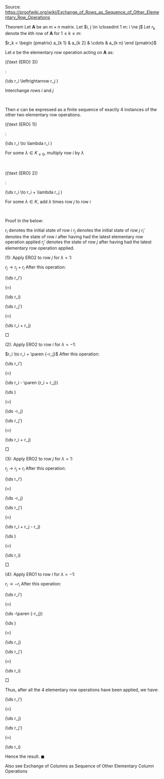 # 

Source: https://proofwiki.org/wiki/Exchange_of_Rows_as_Sequence_of_Other_Elementary_Row_Operations

Theorem
Let $\mathbf A$ be an $m \times n$ matrix.
Let $i, j \in \closedint 1 m: i \ne j$
Let $r_k$ denote the $k$th row of $\mathbf A$ for $1 \le k \le m$:

$r_k = \begin {pmatrix} a_{k 1} & a_{k 2} & \cdots & a_{k n} \end {pmatrix}$

Let $e$ be the elementary row operation acting on $\mathbf A$ as:




\((\text {ERO} 3)\)  

$:$  







\(\ds r_i \leftrightarrow r_j \)   





Interchange rows $i$ and $j$   

  


Then $e$ can be expressed as a finite sequence of exactly $4$ instances of the other two elementary row operations.




\((\text {ERO} 1)\)  

$:$  







\(\ds r_i \to \lambda r_i \)   





For some $\lambda \in K_{\ne 0}$, multiply row $i$ by $\lambda$   

  


\((\text {ERO} 2)\)  

$:$  







\(\ds r_i \to r_i + \lambda r_j \)   





For some $\lambda \in K$, add $\lambda$ times row $j$ to row $i$   

  



Proof
In the below:

$r_i$ denotes the initial state of row $i$
$r_j$ denotes the initial state of row $j$
$r_i'$ denotes the state of row $i$ after having had the latest elementary row operation applied
$r_j'$ denotes the state of row $j$ after having had the latest elementary row operation applied.

$(1)$: Apply $\text {ERO} 2$ to row $j$ for $\lambda = 1$:

$r_j \to r_j + r_i$
After this operation:














\(\ds r_i'\)

\(=\)







\(\ds r_i\)




















\(\ds r_j'\)

\(=\)







\(\ds r_i + r_j\)









$\Box$

$(2)$: Apply $\text {ERO} 2$ to row $i$ for $\lambda = -1$:

$r_i \to r_i + \paren {-r_j}$
After this operation:














\(\ds r_i'\)

\(=\)







\(\ds r_i - \paren {r_i + r_j}\)




















\(\ds \)

\(=\)







\(\ds -r_j\)




















\(\ds r_j'\)

\(=\)







\(\ds r_i + r_j\)









$\Box$

$(3)$: Apply $\text {ERO} 2$ to row $j$ for $\lambda = 1$:

$r_j \to r_j + r_i$
After this operation:














\(\ds r_i'\)

\(=\)







\(\ds -r_j\)




















\(\ds r_j'\)

\(=\)







\(\ds r_i + r_j - r_j\)




















\(\ds \)

\(=\)







\(\ds r_i\)









$\Box$

$(4)$: Apply $\text {ERO} 1$ to row $i$ for $\lambda = -1$:

$r_i \to -r_i$
After this operation:














\(\ds r_i'\)

\(=\)







\(\ds -\paren {-r_j}\)




















\(\ds \)

\(=\)







\(\ds r_j\)




















\(\ds r_j'\)

\(=\)







\(\ds r_i\)









$\Box$

Thus, after all the $4$ elementary row operations have been applied, we have:














\(\ds r_i'\)

\(=\)







\(\ds r_j\)




















\(\ds r_j'\)

\(=\)







\(\ds r_i\)









Hence the result.
$\blacksquare$


Also see
Exchange of Columns as Sequence of Other Elementary Column Operations




